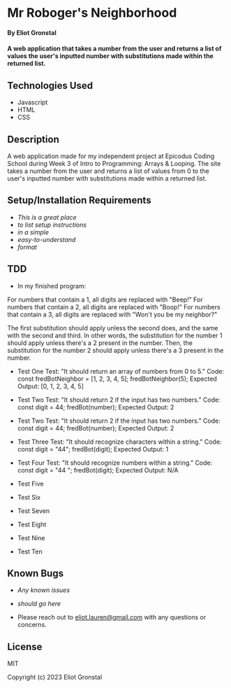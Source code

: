 # Mr Roboger's Neighborhood

#### By Eliot Gronstal

#### A web application that takes a number from the user and returns a list of values the user's inputted number with substitutions made within the returned list.

## Technologies Used

* Javascript
* HTML
* CSS

## Description

A web application made for my independent project at Epicodus Coding School during Week 3 of Intro to Programming: Arrays & Looping. The site takes a number from the user and returns a list of values from 0 to the user's inputted number with substitutions made within a returned list.

## Setup/Installation Requirements

* _This is a great place_
* _to list setup instructions_
* _in a simple_
* _easy-to-understand_
* _format_

## TDD

* In my finished program:

For numbers that contain a 1, all digits are replaced with "Beep!"
For numbers that contain a 2, all digits are replaced with "Boop!"
For numbers that contain a 3, all digits are replaced with "Won't you be my neighbor?"

The first substitution should apply unless the second does, and the same with the second and third. In other words, the substitution for the number 1 should apply unless there's a 2 present in the number. Then, the substitution for the number 2 should apply unless there's a 3 present in the number.

<!-- ADAPTED FROM TEXT ANALYZER USING FOR EACH LOOPS -->

* Test One
Test: "It should return an array of numbers from 0 to 5."
Code: 
const fredBotNeighbor = [1, 2, 3, 4, 5];
fredBotNeighbor(5);
Expected Output: [0, 1, 2, 3, 4, 5]

*  Test Two
Test: "It should return 2 if the input has two numbers."
Code:
const digit = 44;
fredBot(number);
Expected Output: 2

*  Test Two
Test: "It should return 2 if the input has two numbers."
Code:
const digit = 44;
fredBot(number);
Expected Output: 2

*  Test Three
Test: "It should recognize characters within a string."
Code:
const digit = "44";
fredBot(digit);
Expected Output: 1

*  Test Four
Test: "It should recognize numbers within a string."
Code:
const digit = "44 ";
fredBot(digit);
Expected Output: N/A

*  Test Five

*  Test Six

*  Test Seven

*  Test Eight

*  Test Nine

*  Test Ten


## Known Bugs

* _Any known issues_
* _should go here_

* Please reach out to eliot.lauren@gmail.com with any questions or concerns.

## License

MIT

Copyright (c) 2023 Eliot Gronstal
